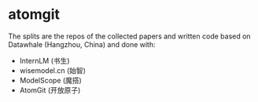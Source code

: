 # atomgit

The splits are the repos of the collected papers and written code based on Datawhale (Hangzhou, China) and done with:

- InternLM (书生)
- wisemodel.cn (始智)
- ModelScope (魔搭)
- AtomGit (开放原子)
